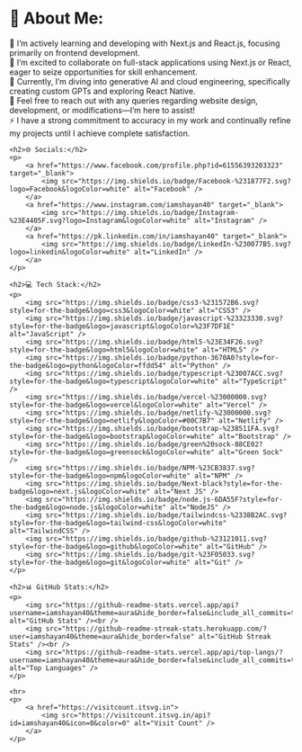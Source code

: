 <div>
    <h1>💫 About Me:</h1>
    <p>🔭 I’m actively learning and developing with Next.js and React.js, focusing primarily on frontend development.<br>
    👯 I’m excited to collaborate on full-stack applications using Next.js or React, eager to seize opportunities for skill enhancement.<br>
    🌱 Currently, I’m diving into generative AI and cloud engineering, specifically creating custom GPTs and exploring React Native.<br>
    💬 Feel free to reach out with any queries regarding website design, development, or modifications—I’m here to assist!<br>
    ⚡ I have a strong commitment to accuracy in my work and continually refine my projects until I achieve complete satisfaction.</p>

    <h2>🌐 Socials:</h2>
    <p>
        <a href="https://www.facebook.com/profile.php?id=61556393203323" target="_blank">
            <img src="https://img.shields.io/badge/Facebook-%231877F2.svg?logo=Facebook&logoColor=white" alt="Facebook" />
        </a>
        <a href="https://www.instagram.com/iamshayan40" target="_blank">
            <img src="https://img.shields.io/badge/Instagram-%23E4405F.svg?logo=Instagram&logoColor=white" alt="Instagram" />
        </a>
        <a href="https://pk.linkedin.com/in/iamshayan40" target="_blank">
            <img src="https://img.shields.io/badge/LinkedIn-%230077B5.svg?logo=linkedin&logoColor=white" alt="LinkedIn" />
        </a>
    </p>

    <h2>💻 Tech Stack:</h2>
    <p>
        <img src="https://img.shields.io/badge/css3-%231572B6.svg?style=for-the-badge&logo=css3&logoColor=white" alt="CSS3" />
        <img src="https://img.shields.io/badge/javascript-%23323330.svg?style=for-the-badge&logo=javascript&logoColor=%23F7DF1E" alt="JavaScript" />
        <img src="https://img.shields.io/badge/html5-%23E34F26.svg?style=for-the-badge&logo=html5&logoColor=white" alt="HTML5" />
        <img src="https://img.shields.io/badge/python-3670A0?style=for-the-badge&logo=python&logoColor=ffdd54" alt="Python" />
        <img src="https://img.shields.io/badge/typescript-%23007ACC.svg?style=for-the-badge&logo=typescript&logoColor=white" alt="TypeScript" />
        <img src="https://img.shields.io/badge/vercel-%23000000.svg?style=for-the-badge&logo=vercel&logoColor=white" alt="Vercel" />
        <img src="https://img.shields.io/badge/netlify-%23000000.svg?style=for-the-badge&logo=netlify&logoColor=#00C7B7" alt="Netlify" />
        <img src="https://img.shields.io/badge/bootstrap-%238511FA.svg?style=for-the-badge&logo=bootstrap&logoColor=white" alt="Bootstrap" />
        <img src="https://img.shields.io/badge/green%20sock-88CE02?style=for-the-badge&logo=greensock&logoColor=white" alt="Green Sock" />
        <img src="https://img.shields.io/badge/NPM-%23CB3837.svg?style=for-the-badge&logo=npm&logoColor=white" alt="NPM" />
        <img src="https://img.shields.io/badge/Next-black?style=for-the-badge&logo=next.js&logoColor=white" alt="Next JS" />
        <img src="https://img.shields.io/badge/node.js-6DA55F?style=for-the-badge&logo=node.js&logoColor=white" alt="NodeJS" />
        <img src="https://img.shields.io/badge/tailwindcss-%2338B2AC.svg?style=for-the-badge&logo=tailwind-css&logoColor=white" alt="TailwindCSS" />
        <img src="https://img.shields.io/badge/github-%23121011.svg?style=for-the-badge&logo=github&logoColor=white" alt="GitHub" />
        <img src="https://img.shields.io/badge/git-%23F05033.svg?style=for-the-badge&logo=git&logoColor=white" alt="Git" />
    </p>

    <h2>📊 GitHub Stats:</h2>
    <p>
        <img src="https://github-readme-stats.vercel.app/api?username=iamshayan40&theme=aura&hide_border=false&include_all_commits=true&count_private=true" alt="GitHub Stats" /><br />
        <img src="https://github-readme-streak-stats.herokuapp.com/?user=iamshayan40&theme=aura&hide_border=false" alt="GitHub Streak Stats" /><br />
        <img src="https://github-readme-stats.vercel.app/api/top-langs/?username=iamshayan40&theme=aura&hide_border=false&include_all_commits=true&count_private=true&layout=compact" alt="Top Languages" />
    </p>

    <hr>
    <p>
        <a href="https://visitcount.itsvg.in">
            <img src="https://visitcount.itsvg.in/api?id=iamshayan40&icon=0&color=0" alt="Visit Count" />
        </a>
    </p>
</div>
